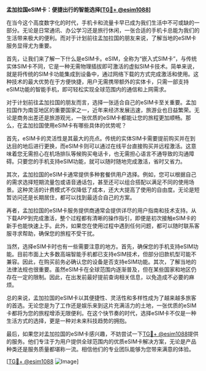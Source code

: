 **孟加拉国eSIM卡：便捷出行的智能选择[[TG💪+ @esim1088](https://t.me/s/esim1088)]**

在当今这个高度数字化的时代，手机卡和流量卡早已成为我们生活中不可或缺的一部分。无论是日常通讯、办公学习还是旅行休闲，一张合适的手机卡总能为我们的生活带来极大的便利。而对于计划前往孟加拉国的朋友来说，了解当地的eSIM卡服务显得尤为重要。

首先，让我们来了解一下什么是eSIM卡。eSIM，全称为“嵌入式SIM卡”，与传统实体SIM卡不同，它是一种无需物理插拔即可激活的虚拟SIM卡技术。简单来说，就是将传统的SIM卡功能集成到设备中，通过网络下载的方式完成激活和使用。这种技术的最大优势在于方便快捷，用户无需携带额外的实体卡，只需一部支持eSIM功能的智能手机，即可轻松实现全球范围内的通信和上网需求。

对于计划前往孟加拉国的朋友而言，选择一张适合自己的eSIM卡至关重要。孟加拉国作为南亚地区的重要国家之一，近年来经济发展迅速，旅游业也日益繁荣。无论是商务出差还是旅游观光，一张优质的eSIM卡都能让您的旅程更加顺畅。那么，在孟加拉国使用eSIM卡有哪些具体的优势呢？

首先，eSIM卡的灵活性是其最大的亮点。传统的实体SIM卡需要提前购买并在到达目的地后进行更换，而eSIM卡则可以通过在线平台直接购买并远程激活。这意味着您无需担心在机场排队等候购买电话卡，也无需担心语言不通导致的沟通障碍。只要您的手机支持eSIM功能，就可以随时随地完成激活，省时又省力。

其次，孟加拉国的eSIM卡通常提供多种套餐供用户选择。例如，您可以根据自己的需求选择短期流量包或语音通话包，甚至还可以组合搭配以满足不同的使用场景。这种灵活的计费模式不仅降低了成本，还大大提高了使用的自由度。无论是短暂访问还是长期居住，都可以找到最适合自己的方案。

再者，孟加拉国的eSIM卡服务提供商通常会提供详尽的用户指南和技术支持。从下载APP到完成激活，整个过程都有清晰的操作指引，即便是初次接触eSIM卡的新手也能快速上手。此外，如果您在使用过程中遇到任何问题，都可以随时联系客服寻求帮助，确保您的旅程不受干扰。

当然，选择eSIM卡时也有一些需要注意的地方。首先，确保您的手机支持eSIM功能。目前市面上大多数高端智能手机都已支持eSIM技术，但部分旧款机型可能不兼容。因此，在购买前务必确认您的设备是否支持eSIM功能。其次，了解当地的法律法规也很重要。虽然eSIM卡在全球范围内逐渐普及，但在某些国家和地区仍存在一定的限制。因此，在出发前最好提前查询相关信息，以免造成不必要的麻烦。

总的来说，孟加拉国的eSIM卡以其便捷性、灵活性和多样性成为了越来越多旅客的首选。无论您是为了工作还是娱乐来到这片充满活力的土地，一张优质的eSIM卡都将为您的旅程增添无限便利。在这个快节奏的时代，选择eSIM卡不仅是一种生活方式的选择，更是一种对未来科技趋势的拥抱。

最后，如果您对孟加拉国的eSIM卡感兴趣，不妨尝试一下[TG💪+ @esim1088](https://t.me/s/esim1088)提供的服务。他们专注于为用户提供全球范围内的优质eSIM卡解决方案，无论是产品种类还是服务质量都堪称一流。相信他们的专业团队能够为您带来满意的体验。

[[TG💪+ @esim1088](https://t.me/s/esim1088) ![Image](https://i.postimg.cc/4NQfJmqS/Snipaste-2025-05-13-00-14-12.png)]